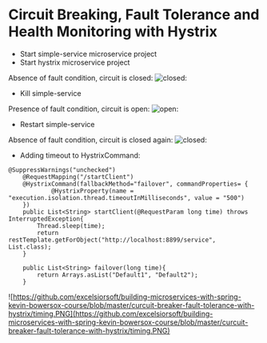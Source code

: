 # Circuit Breaking, Fault Tolerance and Health Monitoring with Hystrix

- Start simple-service microservice project
- Start hystrix microservice project

Absence of fault condition, circuit is closed: ![closed:](https://github.com/excelsiorsoft/building-microservices-with-spring-kevin-bowersox-course/blob/master/curcuit-breaker-fault-tolerance-with-hystrix/circuit-closed.PNG)

- Kill simple-service

Presence of fault condition, circuit is open: ![open:](https://github.com/excelsiorsoft/building-microservices-with-spring-kevin-bowersox-course/blob/master/curcuit-breaker-fault-tolerance-with-hystrix/circuit-open.PNG)

- Restart simple-service

Absence of fault condition, circuit is closed again: ![closed:](https://github.com/excelsiorsoft/building-microservices-with-spring-kevin-bowersox-course/blob/master/curcuit-breaker-fault-tolerance-with-hystrix/circuit-closed.PNG)


- Adding timeout to HystrixCommand: 

```
@SuppressWarnings("unchecked")
	@RequestMapping("/startClient")
	@HystrixCommand(fallbackMethod="failover", commandProperties= {
			@HystrixProperty(name = "execution.isolation.thread.timeoutInMilliseconds", value = "500")
	})
	public List<String> startClient(@RequestParam long time) throws InterruptedException{
		Thread.sleep(time);
		return restTemplate.getForObject("http://localhost:8899/service", List.class);
	}
	
	public List<String> failover(long time){
		return Arrays.asList("Default1", "Default2");
	}
```

![https://github.com/excelsiorsoft/building-microservices-with-spring-kevin-bowersox-course/blob/master/curcuit-breaker-fault-tolerance-with-hystrix/timing.PNG](https://github.com/excelsiorsoft/building-microservices-with-spring-kevin-bowersox-course/blob/master/curcuit-breaker-fault-tolerance-with-hystrix/timing.PNG)
